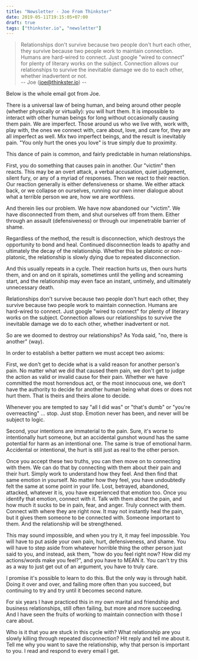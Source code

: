 ```yaml
---
title: "Newsletter - Joe From Thinkster"
date: 2019-05-11T19:15:05+07:00
draft: true
tags: ["thinkster.io", "newsletter"]
---
```


> Relationships don't survive because two people don't hurt each other, they survive because two people work to maintain connection. Humans are hard-wired to connect. Just google "wired to connect" for plenty of literary works on the subject. Connection allows our relationships to survive the inevitable damage we do to each other, whether inadvertent or not.  
> -- Joe (joe@thinkster.io) --


Below is the whole email got from Joe.


There is a universal law of being human, and being around other people (whether physically or virtually): you will hurt them. It is impossible to interact with other human beings for long without occasionally causing them pain. We are imperfect. Those around us who we live with, work with, play with, the ones we connect with, care about, love, and care for, they are all imperfect as well. Mix two imperfect beings, and the result is inevitably pain. "You only hurt the ones you love" is true simply due to proximity.  

This dance of pain is common, and fairly predictable in human relationships.  

First, you do something that causes pain in another. Our "victim" then reacts. This may be an overt attack, a verbal accusation, quiet judgement, silent fury, or any of a myriad of responses. Then we react to their reaction. Our reaction generally is either defensiveness or shame. We either attack back, or we collapse on ourselves, running our own inner dialogue about what a terrible person we are, how we are worthless.  

And therein lies our problem. We have now abandoned our "victim". We have disconnected from them, and shut ourselves off from them. Either through an assault (defensiveness) or through our impenetrable barrier of shame.  

Regardless of the method, the result is disconnection, which destroys the opportunity to bond and heal. Continued disconnection leads to apathy and ultimately the decay of the relationship. Whether this be platonic or non-platonic, the relationship is slowly dying due to repeated disconnection.  

And this usually repeats in a cycle. Their reaction hurts us, then ours hurts them, and on and on it spirals, sometimes until the yelling and screaming start, and the relationship may even face an instant, untimely, and ultimately unnecessary death.  

Relationships don't survive because two people don't hurt each other, they survive because two people work to maintain connection. Humans are hard-wired to connect. Just google "wired to connect" for plenty of literary works on the subject. Connection allows our relationships to survive the inevitable damage we do to each other, whether inadvertent or not.  

So are we doomed to destroy our relationships? As Yoda said, "no, there is another" (way).  

In order to establish a better pattern we must accept two axioms:  

First, we don't get to decide what is a valid reason for another person's pain. No matter what we did that caused them pain, we don't get to judge the action as valid or invalid cause for their pain. Whether we have committed the most horrendous act, or the most innocuous one, we don't have the authority to decide for another human being what does or does not hurt them. That is theirs and theirs alone to decide.  

Whenever you are tempted to say "all I did was" or "that's dumb" or "you're overreacting" ... stop. Just stop. Emotion never has been, and never will be subject to logic.  

Second, your intentions are immaterial to the pain. Sure, it's worse to intentionally hurt someone, but an accidental gunshot wound has the same potential for harm as an intentional one. The same is true of emotional harm. Accidental or intentional, the hurt is still just as real to the other person.  

Once you accept these two truths, you can then move on to connecting with them. We can do that by connecting with them about their pain and their hurt. Simply work to understand how they feel. And then find that same emotion in yourself. No matter how they feel, you have undoubtedly felt the same at some point in your life. Lost, betrayed, abandoned, attacked, whatever it is, you have experienced that emotion too. Once you identify that emotion, connect with it. Talk with them about the pain, and how much it sucks to be in pain, fear, and anger. Truly connect with them. Connect with where they are right now. It may not instantly heal the pain, but it gives them someone to be connected with. Someone important to them. And the relationship will be strengthened.  

This may sound impossible, and when you try it, it may feel impossible. You will have to put aside your own pain, hurt, defensiveness, and shame. You will have to step aside from whatever horrible thing the other person just said to you, and instead, ask them, "how do you feel right now? How did my actions/words make you feel?", and you have to MEAN it. You can't try this as a way to just get out of an argument, you have to truly care.  

I promise it's possible to learn to do this. But the only way is through habit. Doing it over and over, and failing more often than you succeed, but continuing to try and try until it becomes second nature.  

For six years I have practiced this in my own marital and friendship and business relationships, still often failing, but more and more succeeding. And I have seen the fruits of working to maintain connection with those I care about.  

Who is it that you are stuck in this cycle with? What relationship are you slowly killing through repeated disconnection? Hit reply and tell me about it. Tell me why you want to save the relationship, why that person is important to you. I read and respond to every email I get.  
